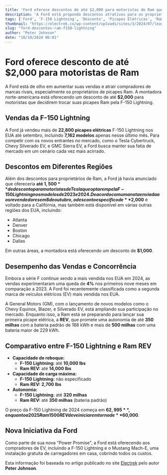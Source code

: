 ```yaml
---
title: 'Ford oferece descontos de até $2,000 para motoristas de Ram que trocarem pela picape F-150 Lightning'
description: 'A Ford está propondo descontos atrativos para os proprietários de picapes Ram que desejam trocar por um modelo F-150 Lightning, buscando fortalecer sua posição no mercado de veículos elétricos.'
tags: ['Ford', 'F-150 Lightning', 'Desconto', 'Picapes Elétricas', 'Ram']
thumbnail: "https://electrek.co/wp-content/uploads/sites/3/2024/07/lease-Ford-Lightning-Maverick-1.jpeg?quality=82&strip=all&w=1400"
slug: "ford-descontos-ram-f150-lightning"
author: "Peter Johnson"
date: "10/10/2024 06:01"
---
```


# Ford oferece desconto de até $2,000 para motoristas de Ram

A Ford está de olho em aumentar suas vendas e atrair compradores de marcas rivais, especialmente os proprietários de picapes Ram. A montadora norte-americana está oferecendo um desconto de até **$2,000** para motoristas que decidirem trocar suas picapes Ram pela F-150 Lightning.

## Vendas da F-150 Lightning

A Ford já vendeu mais de **22,800 picapes elétricas** F-150 Lightning nos EUA até setembro, incluindo **7,162 modelos** apenas nesse último mês. Para competir com os novos entrantes no mercado, como o Tesla Cybertruck, Chevy Silverado EV, e GMC Sierra EV, a Ford busca manter sua fatia de mercado em um cenário cada vez mais acirrado.

## Descontos em Diferentes Regiões

Além dos descontos para proprietários de Ram, a Ford já havia anunciado que ofereceria **até $1,500** de desconto para motoristas de Tesla que optarem pela F-150 Lightning nos modelos de 2023 e 2024. De acordo com uma nota enviada aos revendedores em 8 de outubro, o desconto específico de **$2,000** é voltado para a Califórnia, mas também está disponível em várias outras regiões dos EUA, incluindo:
- Atlanta
- Denver
- Boston
- Chicago
- Dallas

Em outras áreas, a montadora está oferecendo um desconto de **$1,000**.

## Desempenho das Vendas e Concorrência

Embora a série F continue sendo a mais vendida nos EUA em 2024, as vendas experimentaram uma queda de **4%** nos primeiros nove meses em comparação a 2023. A Ford foi recentemente classificada como a segunda marca de veículos elétricos (EV) mais vendida nos EUA.

A General Motors (GM), com o lançamento de novos modelos como o Chevy Equinox, Blazer, e Silverado EV, está ampliando sua participação no mercado. Enquanto isso, a Ram está se preparando para lançar sua primeira picape elétrica, a **REV**, que promete uma autonomia de até **350 milhas** com a bateria padrão de 168 kWh e mais de **500 milhas** com uma bateria maior de 229 kWh.

## Comparativo entre F-150 Lightning e Ram REV

- **Capacidade de reboque:**  
  - **F-150 Lightning:** até **10,000 lbs**  
  - **Ram REV:** até **14,000 lbs**  
- **Capacidade de carga máxima:**  
  - **F-150 Lightning:** não especificado  
  - **Ram REV:** **2,700 lbs**  
- **Autonomia:**  
  - **F-150 Lightning:** até **320 milhas**  
  - **Ram REV:** até **350 milhas** (bateria padrão)

O preço da F-150 Lightning de 2024 começa em **$62,995**, enquanto a 2025 Ram 1500 REV deve iniciar em torno de **$60,000**.

## Nova Iniciativa da Ford

Como parte de sua nova "Power Promise", a Ford está oferecendo aos compradores de EV, incluindo a F-150 Lightning e o Mustang Mach-E, uma instalação gratuita de carregadores em casa, cobrindo todos os custos.

Esta informação foi baseada no artigo publicado no site [Electrek](https://electrek.co/2024/10/09/ford-offers-ram-owners-2000-off-f-150-lightning/) pelo autor **Peter Johnson**.